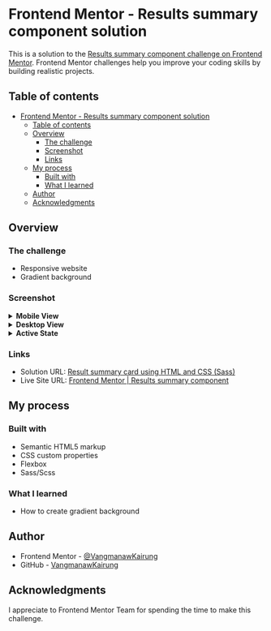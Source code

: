 # Frontend Mentor - Results summary component solution

This is a solution to the [Results summary component challenge on Frontend Mentor](https://www.frontendmentor.io/challenges/results-summary-component-CE_K6s0maV). Frontend Mentor challenges help you improve your coding skills by building realistic projects. 

## Table of contents

- [Frontend Mentor - Results summary component solution](#frontend-mentor---results-summary-component-solution)
  - [Table of contents](#table-of-contents)
  - [Overview](#overview)
    - [The challenge](#the-challenge)
    - [Screenshot](#screenshot)
    - [Links](#links)
  - [My process](#my-process)
    - [Built with](#built-with)
    - [What I learned](#what-i-learned)
  - [Author](#author)
  - [Acknowledgments](#acknowledgments)

## Overview

### The challenge

- Responsive website
- Gradient background

### Screenshot

<details>
<summary><strong>Mobile View</strong></summary>
<img src="source/result/mobile.png">
</details>
<details>
<summary><strong>Desktop View</strong></summary>
<img src="source/result/desktop.png">
</details>
<details>
<summary><strong>Active State</strong></summary>
<img src="source/result/active state.png">
</details>

### Links

- Solution URL: [Result summary card using HTML and CSS (Sass)](https://www.frontendmentor.io/solutions/result-summary-card-using-html-and-css-sass-dZ4a-knrP-)
- Live Site URL: [Frontend Mentor | Results summary component](https://vangmanawkairung.github.io/Frontend-Mentor_result-summary-component/)

## My process

### Built with

- Semantic HTML5 markup
- CSS custom properties
- Flexbox
- Sass/Scss

### What I learned

- How to create gradient background

## Author

- Frontend Mentor - [@VangmanawKairung](https://www.frontendmentor.io/profile/VangmanawKairung)
- GitHub - [VangmanawKairung](https://github.com/VangmanawKairung)

## Acknowledgments

I appreciate to Frontend Mentor Team for spending the time to make this challenge.